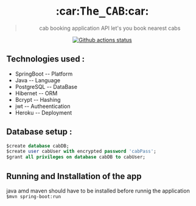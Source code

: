 <h1 align="center">:car:<tt>The_CAB</tt>:car:</h1>

<blockquote align="center">cab booking application API let's you book nearest cabs</blockquote>

<p align="center"><a href="https://github.com/real-world-system-design/Cab_Booking_SpringBoot_PG"><img alt="Github actions 
status" src="https://github.com/real-world-system-design/Cab_Booking_SpringBoot_PG/actions/workflows/node.js.yml/badge.svg" /></a></p>

## Technologies used :
* SpringBoot -- Platform
* Java       -- Language
* PostgreSQL -- DataBase
* Hibernet   -- ORM
* Bcrypt     -- Hashing
* jwt        -- Autheentication
* Heroku     -- Deployment

## Database setup :
```SQL
$create database cabDB;
$create user cabUser with encrypted password 'cabPass';
$grant all privileges on database cabDB to cabUser;
```
## Running and Installation of the app
java amd maven should have to be installed before runnig the application 
```$mvn spring-boot:run```
